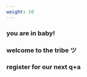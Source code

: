 ```yaml
---
weight: 10
---
```


### you are in baby!
### welcome to the tribe ツ
### register for our next q+a
[here]: <https://ramiro.me/qna> "register"
